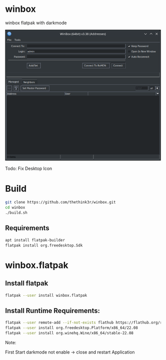 # winbox
winbox flatpak with darkmode

![Screenshot](Screenshot.png?raw=true "Screenshot")

Todo: Fix Desktop Icon

# Build
```bash
git clone https://github.com/thethink3r/winbox.git
cd winbox
./build.sh
```
## Requirements
```bash
apt install flatpak-builder
flatpak install org.freedesktop.Sdk
```

# winbox.flatpak

## Install flatpak
```bash
flatpak --user install winbox.flatpak
```

## Install Runtime Requirements:
```bash
flatpak --user remote-add --if-not-exists flathub https://flathub.org/repo/flathub.flatpakrepo
flatpak --user install org.freedesktop.Platform/x86_64/22.08
flatpak --user install org.winehq.Wine/x86_64/stable-22.08
```

Note:

First Start darkmode not enable -> close and restart Application

